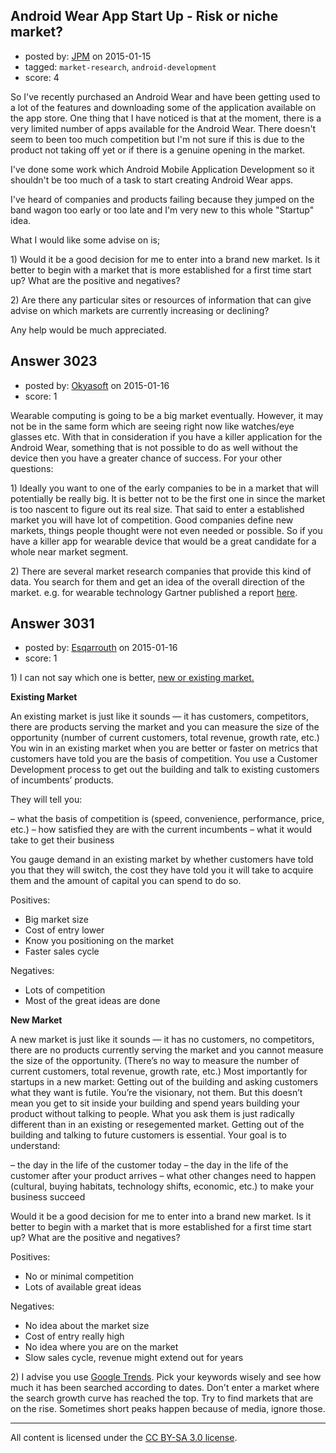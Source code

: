 ## Android Wear App Start Up - Risk or niche market?

- posted by: [JPM](https://stackexchange.com/users/5523828/jpm) on 2015-01-15
- tagged: `market-research`, `android-development`
- score: 4

<p>So I've recently purchased an Android Wear and have been getting used to a lot of the features and downloading some of the application available on the app store. One thing that I have noticed is that at the moment, there is a very limited number of apps available for the Android Wear. There doesn't seem to been too much competition but I'm not sure if this is due to the product not taking off yet or if there is a genuine opening in the market.</p>

<p>I've done some work which Android Mobile Application Development so it shouldn't be too much of a task to start creating Android Wear apps.</p>

<p>I've heard of companies and products failing because they jumped on the band wagon too early or too late and I'm very new to this whole "Startup" idea.</p>

<p>What I would like some advise on is;</p>

<p>1) Would it be a good decision for me to enter into a brand new market. Is it better to begin with a market that is more established for a first time start up? What are the positive and negatives?</p>

<p>2) Are there any particular sites or resources of information that can give advise on which markets are currently increasing or declining?</p>

<p>Any help would be much appreciated. </p>



## Answer 3023

- posted by: [Okyasoft](https://stackexchange.com/users/294248/okyasoft) on 2015-01-16
- score: 1

<p>Wearable computing is going to be a big market eventually. However, it may not be in the same form which are seeing right now like watches/eye glasses etc. With that in consideration if you have a killer application for the Android Wear, something that is not possible to do as well without the device then you have a greater chance of success.
For your other questions:</p>

<p>1) Ideally you want to one of the early companies to be in a market that will potentially be really big. It is better not to be the first one in since the market is too nascent to figure out its real size. That said to enter a established market you will have lot of competition. Good companies define new markets, things people thought were not even needed or possible. So if you have a killer app for wearable device that would be a great candidate for a whole near market segment.</p>

<p>2) There are several market research companies that provide this kind of data. You search for them and get an idea of the overall direction of the market. e.g. for wearable technology Gartner published a report <a href="http://www.gartner.com/newsroom/id/2913318" rel="nofollow">here</a>. </p>



## Answer 3031

- posted by: [Esqarrouth](https://stackexchange.com/users/3055586/esqarrouth) on 2015-01-16
- score: 1

<p>1) I can not say which one is better, <a href="http://blogs.wsj.com/accelerators/2012/12/04/4-types-of-markets-4-ways-to-gauge-them/" rel="nofollow">new or existing market.</a></p>

<p><strong>Existing Market</strong></p>

<p>An existing market is just like it sounds — it has customers, competitors, there are products serving the market and you can measure the size of the opportunity (number of current customers, total revenue, growth rate, etc.) You win in an existing market when you are better or faster on metrics that customers have told you are the basis of competition. You use a Customer Development process to get out the building and talk to existing customers of incumbents’ products.</p>

<p>They will tell you:</p>

<p>– what the basis of competition is (speed, convenience, performance, price, etc.)
– how satisfied they are with the current incumbents
– what it would take to get their business</p>

<p>You gauge demand in an existing market by whether customers have told you that they will switch, the cost they have told you it will take to acquire them and the amount of capital you can spend to do so.</p>

<p>Positives:</p>

<ul>
<li>Big market size</li>
<li>Cost of entry lower</li>
<li>Know you positioning on the market</li>
<li>Faster sales cycle</li>
</ul>

<p>Negatives:</p>

<ul>
<li>Lots of competition</li>
<li>Most of the great ideas are done</li>
</ul>

<p><strong>New Market</strong> </p>

<p>A new market is just like it sounds — it has no customers, no competitors, there are no products currently serving the market and you cannot measure the size of the opportunity. (There’s no way to measure the number of current customers, total revenue, growth rate, etc.) Most importantly for startups in a new market: Getting out of the building and asking customers what they want is futile. You’re the visionary, not them. But this doesn’t mean you get to sit inside your building and spend years building your product without talking to people. What you ask them is just radically different than in an existing or resegemented market. Getting out of the building and talking to future customers is essential. Your goal is to understand:</p>

<p>– the day in the life of the customer today
– the day in the life of the customer after your product arrives
– what other changes need to happen (cultural, buying habitats, technology shifts, economic, etc.) to make your business succeed</p>

<p>Would it be a good decision for me to enter into a brand new market. Is it better to begin with a market that is more established for a first time start up? What are the positive and negatives?</p>

<p>Positives:</p>

<ul>
<li>No or minimal competition</li>
<li>Lots of available great ideas</li>
</ul>

<p>Negatives:</p>

<ul>
<li>No idea about the market size</li>
<li>Cost of entry really high</li>
<li>No idea where you are on the market</li>
<li>Slow sales cycle, revenue might extend out for years</li>
</ul>

<p>2) I advise you use <a href="http://www.google.com/trends/" rel="nofollow">Google Trends</a>. Pick your keywords wisely and see how much it has been searched according to dates. Don't enter a market where the search growth curve has reached the top. Try to find markets that are on the rise. Sometimes short peaks happen because of media, ignore those.</p>




---

All content is licensed under the [CC BY-SA 3.0 license](https://creativecommons.org/licenses/by-sa/3.0/).
